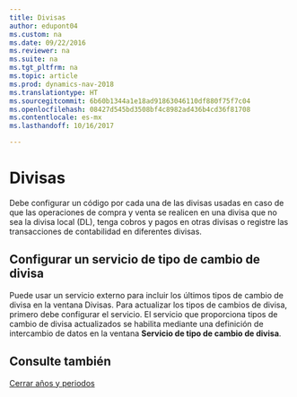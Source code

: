 ```yaml
---
title: Divisas
author: edupont04
ms.custom: na
ms.date: 09/22/2016
ms.reviewer: na
ms.suite: na
ms.tgt_pltfrm: na
ms.topic: article
ms.prod: dynamics-nav-2018
ms.translationtype: HT
ms.sourcegitcommit: 6b60b1344a1e18ad91863046110df880f75f7c04
ms.openlocfilehash: 08427d545bd3508bf4c8982ad436b4cd36f81708
ms.contentlocale: es-mx
ms.lasthandoff: 10/16/2017

---
```


# <a name="currencies"></a>Divisas
Debe configurar un código por cada una de las divisas usadas en caso de que las operaciones de compra y venta se realicen en una divisa que no sea la divisa local (DL), tenga cobros y pagos en otras divisas o registre las transacciones de contabilidad en diferentes divisas.  

## <a name="set-up-a-currency-exchange-rate-service"></a>Configurar un servicio de tipo de cambio de divisa
Puede usar un servicio externo para incluir los últimos tipos de cambio de divisa en la ventana Divisas. Para actualizar los tipos de cambios de divisa, primero debe configurar el servicio.
El servicio que proporciona tipos de cambio de divisa actualizados se habilita mediante una definición de intercambio de datos en la ventana **Servicio de tipo de cambio de divisa**.  

## <a name="see-also"></a>Consulte también
[Cerrar años y periodos](year-close-years-periods.md)

